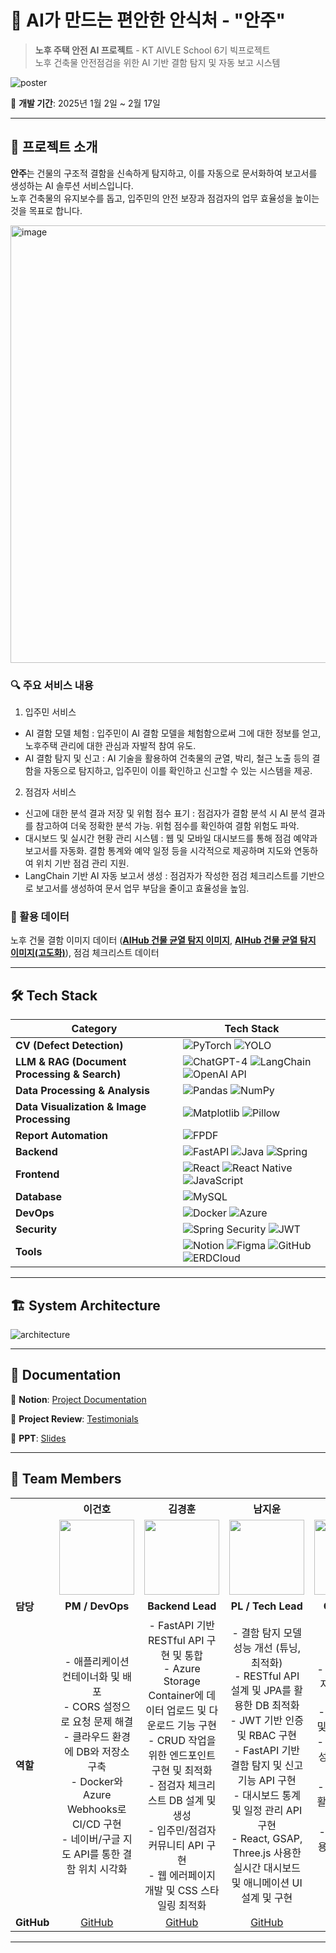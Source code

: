 # 🏡 AI가 만드는 편안한 안식처 - "안주"

> **노후 주택 안전 AI 프로젝트** - KT AIVLE School 6기 빅프로젝트  
> 노후 건축물 안전점검을 위한 AI 기반 결함 탐지 및 자동 보고 시스템

![poster](https://github.com/user-attachments/assets/1f62d13f-e62d-45e5-9a6d-efd08fc9d8ee)

📅 **개발 기간**: 2025년 1월 2일 ~ 2월 17일

---

## 🌟 프로젝트 소개
**안주**는 건물의 구조적 결함을 신속하게 탐지하고, 이를 자동으로 문서화하여 보고서를 생성하는 AI 솔루션 서비스입니다.  
노후 건축물의 유지보수를 돕고, 입주민의 안전 보장과 점검자의 업무 효율성을 높이는 것을 목표로 합니다.

<img width="700" alt="image" src="https://github.com/user-attachments/assets/361cc837-947f-4b16-ad69-7ccb5c313400" />


### 🔍 주요 서비스 내용
1. 입주민 서비스
- AI 결함 모델 체험 : 입주민이 AI 결함 모델을 체험함으로써 그에 대한 정보를 얻고, 노후주택 관리에 대한 관심과 자발적 참여 유도.
- AI 결함 탐지 및 신고 : AI 기술을 활용하여 건축물의 균열, 박리, 철근 노출 등의 결함을 자동으로 탐지하고, 입주민이 이를 확인하고 신고할 수 있는 시스템을 제공.

2. 점검자 서비스
- 신고에 대한 분석 결과 저장 및 위험 점수 표기 : 점검자가 결함 분석 시 AI 분석 결과를 참고하여 더욱 정확한 분석 가능. 위험 점수를 확인하여 결함 위험도 파악.
- 대시보드 및 실시간 현황 관리 시스템 : 웹 및 모바일 대시보드를 통해 점검 예약과 보고서를 자동화. 결함 통계와 예약 일정 등을 시각적으로 제공하며 지도와 연동하여 위치 기반 점검 관리 지원.
- LangChain 기반 AI 자동 보고서 생성 : 점검자가 작성한 점검 체크리스트를 기반으로 보고서를 생성하여 문서 업무 부담을 줄이고 효율성을 높임.
  
### 🎯 활용 데이터  
노후 건물 결함 이미지 데이터 (**[AIHub 건물 균열 탐지 이미지](https://www.aihub.or.kr/aihubdata/data/view.do?currMenu=&topMenu=&aihubDataSe=data&dataSetSn=162)**, **[AIHub 건물 균열 탐지 이미지(고도화)](https://www.aihub.or.kr/aihubdata/data/view.do?currMenu=&topMenu=&aihubDataSe=data&dataSetSn=71769)**), 점검 체크리스트 데이터  


---

## 🛠️ Tech Stack

| Category      | Tech Stack |
|--------------|--------------------------------|
| **CV (Defect Detection)** | ![PyTorch](https://img.shields.io/badge/PyTorch-EE4C2C?style=flat&logo=pytorch&logoColor=white) ![YOLO](https://img.shields.io/badge/YOLO-00FFFF?style=flat&logo=opencv&logoColor=white) |
| **LLM & RAG (Document Processing & Search)** | ![ChatGPT-4](https://img.shields.io/badge/ChatGPT--4-412991?style=flat&logo=openai&logoColor=white) ![LangChain](https://img.shields.io/badge/LangChain-ffb703?style=flat&logo=python&logoColor=white) ![OpenAI API](https://img.shields.io/badge/OpenAI-412991?style=flat&logo=openai&logoColor=white) |
| **Data Processing & Analysis** | ![Pandas](https://img.shields.io/badge/Pandas-150458?style=flat&logo=pandas&logoColor=white) ![NumPy](https://img.shields.io/badge/NumPy-013243?style=flat&logo=numpy&logoColor=white) |
| **Data Visualization & Image Processing** | ![Matplotlib](https://img.shields.io/badge/Matplotlib-3776AB?style=flat&logo=python&logoColor=white) ![Pillow](https://img.shields.io/badge/Pillow-FFC0CB?style=flat&logo=python&logoColor=white) |
| **Report Automation** | ![FPDF](https://img.shields.io/badge/FPDF-FF6F00?style=flat&logo=adobeacrobatreader&logoColor=white) |
| **Backend**   | ![FastAPI](https://img.shields.io/badge/FastAPI-009688?style=flat&logo=fastapi&logoColor=white) ![Java](https://img.shields.io/badge/Java-007396?style=flat&logo=openjdk&logoColor=white) ![Spring](https://img.shields.io/badge/Spring-6DB33F?style=flat&logo=spring&logoColor=white) |
| **Frontend**  | ![React](https://img.shields.io/badge/React-61DAFB?style=flat&logo=react&logoColor=white) ![React Native](https://img.shields.io/badge/React%20Native-61DAFB?style=flat&logo=react&logoColor=white) ![JavaScript](https://img.shields.io/badge/JavaScript-F7DF1E?style=flat&logo=javascript&logoColor=white) |
| **Database**  | ![MySQL](https://img.shields.io/badge/MySQL-4479A1?style=flat&logo=mysql&logoColor=white) |
| **DevOps**    | ![Docker](https://img.shields.io/badge/Docker-2496ED?style=flat&logo=docker&logoColor=white) ![Azure](https://img.shields.io/badge/Azure-0078D4?style=flat&logo=microsoft-azure&logoColor=white) |
| **Security**  | ![Spring Security](https://img.shields.io/badge/Spring%20Security-6DB33F?style=flat&logo=spring&logoColor=white) ![JWT](https://img.shields.io/badge/JWT-000000?style=flat&logo=json-web-tokens&logoColor=white) |
| **Tools**  | ![Notion](https://img.shields.io/badge/Notion-000000?style=flat&logo=notion&logoColor=white) ![Figma](https://img.shields.io/badge/Figma-F24E1E?style=flat&logo=figma&logoColor=white) ![GitHub](https://img.shields.io/badge/GitHub-181717?style=flat&logo=github&logoColor=white) ![ERDCloud](https://img.shields.io/badge/ERDCloud-0080FF?style=flat&logoColor=white) |

---

## 🏗️ System Architecture

![architecture](https://github.com/user-attachments/assets/7550dc0d-ba7c-4910-9701-3e8381c641d6)


---

## 📖 Documentation

📌 **Notion**: [Project Documentation](https://scarce-sweatshirt-fdb.notion.site/19db1ca2aef380a58b14e2b04e3dc611?pvs=4)

📌 **Project Review**: [Testimonials](https://drive.google.com/file/d/1k76NBAO6u8DexW48oakvgDsmSix5Zx90/view)

📌 **PPT**: [Slides](https://drive.google.com/file/d/1H_tA5ZEzs_UweFeldMJ2lhI6RDpdx3oW/view)

---

## 🤝 Team Members

<table align="center">
  <tr>
    <th style="text-align:center"> </th>
    <th style="text-align:center">이건호</th>
    <th style="text-align:center">김경훈</th>
    <th style="text-align:center">남지윤</th>
    <th style="text-align:center">문소연</th>
    <th style="text-align:center">이예찬</th>
  </tr>
  <tr>
    <td></td>
    <td align="center"><img src="https://github.com/gh-56.png" width="120"></td>
    <td align="center"><img src="https://github.com/KK-Hoon.png" width="120"></td>
    <td align="center"><img src="https://github.com/jiva-z.png" width="120"></td>
    <td align="center"><img src="https://github.com/dotz0ver.png" width="120"></td>
    <td align="center"><img src="https://github.com/yechan47.png" width="120"></td>
  </tr>
  <tr>
    <td><strong>담당</strong></td>
    <td align="center"><strong>PM / DevOps</strong></td>
    <td align="center"><strong>Backend Lead</strong></td>
    <td align="center"><strong>PL / Tech Lead</strong></td>
    <td align="center"><strong>Co-AI Lead</strong></td>
    <td align="center"><strong>Co-AI Lead</strong></td>
  </tr>
  <tr>
    <td><strong>역할</strong></td>
    <td align="center">
      - 애플리케이션 컨테이너화 및 배포 <br>
      - CORS 설정으로 요청 문제 해결 <br>
      - 클라우드 환경에 DB와 저장소 구축 <br>
      - Docker와 Azure Webhooks로 CI/CD 구현 <br>
      - 네이버/구글 지도 API를 통한 결함 위치 시각화
    </td>
    <td align="center">
      - FastAPI 기반 RESTful API 구현 및 통합 <br>
      - Azure Storage Container에 데이터 업로드 및 다운로드 기능 구현 <br>
      - CRUD 작업을 위한 엔드포인트 구현 및 최적화 <br>
      - 점검자 체크리스트 DB 설계 및 생성 <br>
      - 입주민/점검자 커뮤니티 API 구현 <br>
      - 웹 에러페이지 개발 및 CSS 스타일링 최적화
    </td>
    <td align="center">
      - 결함 탐지 모델 성능 개선 (튜닝, 최적화) <br>
      - RESTful API 설계 및 JPA를 활용한 DB 최적화 <br>
      - JWT 기반 인증 및 RBAC 구현 <br>
      - FastAPI 기반 결함 탐지 및 신고 기능 API 구현 <br>
      - 대시보드 통계 및 일정 관리 API 구현 <br>
      - React, GSAP, Three.js 사용한 실시간 대시보드 및 애니메이션 UI 설계 및 구현
    </td>
    <td align="center">
      - 건축물 결함 탐지 AI 모델 개발 (YOLO) <br>
      - 이미지 전처리 및 데이터셋 구축 <br>
      - 결함 탐지 모델 성능 개선 (튜닝, 최적화) <br>
      - LangChain을 활용한 보고서 구성 <br>
      - FastAPI를 활용한 CV 모델 배포
    </td>
    <td align="center">
      - LLM 기반 보고서 자동 생성 (GPT-4, LangChain) <br>
      - 데이터 검색 및 RAG (Retrieval-Augmented Generation) 구현 <br>
      - 결함 탐지 모델 성능 개선 (튜닝, 최적화) <br>
      - LangChain을 활용한 문서 요약 및 보고서 구성 <br>
      - LLM 프롬프트 최적화 및 성능 개선
    </td>
  </tr>
  <tr>
    <td><strong>GitHub</strong></td>
    <td align="center"><a href="https://github.com/gh-56">GitHub</a></td>
    <td align="center"><a href="https://github.com/KK-Hoon">GitHub</a></td>
    <td align="center"><a href="https://github.com/jiva-z">GitHub</a></td>
    <td align="center"><a href="https://github.com/dotz0ver">GitHub</a></td>
    <td align="center"><a href="https://github.com/yechan47">GitHub</a></td>
  </tr>
</table>



---
